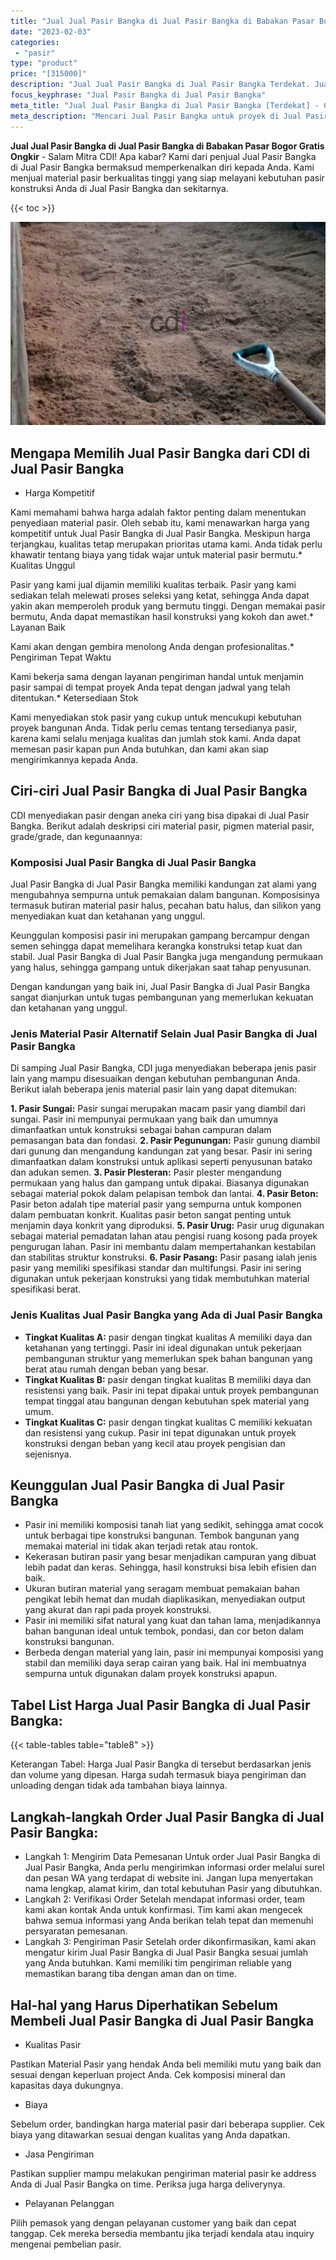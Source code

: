```yaml
---
title: "Jual Jual Pasir Bangka di Jual Pasir Bangka di Babakan Pasar Bogor Gratis Ongkir"
date: "2023-02-03"
categories:
 - "pasir"
type: "product"
price: "[315000]"
description: "Jual Jual Pasir Bangka di Jual Pasir Bangka Terdekat. Jual Pasir Bangka ini sering dipakai dalam proyek konstruksi sebagai bahan campuran yang berkualitas dan bersih. Kontak kami untuk mendapatkan informasi lebih lanjut."
focus_keyphrase: "Jual Pasir Bangka di Jual Pasir Bangka"
meta_title: "Jual Jual Pasir Bangka di Jual Pasir Bangka [Terdekat] - CDI"
meta_description: "Mencari Jual Pasir Bangka untuk proyek di Jual Pasir Bangka? Kami menyediakan Jual Pasir Bangka berkualitas untuk material adukan. Raih penawaran terbaik sekarang."
---
```


**Jual Jual Pasir Bangka di Jual Pasir Bangka di Babakan Pasar Bogor Gratis Ongkir** - Salam Mitra CDI! Apa kabar? Kami dari penjual Jual Pasir Bangka di Jual Pasir Bangka bermaksud memperkenalkan diri kepada Anda. Kami menjual material pasir berkualitas tinggi yang siap melayani kebutuhan pasir konstruksi Anda di Jual Pasir Bangka dan sekitarnya.

{{< toc >}}

![Jual Jual Pasir Bangka di Jual Pasir Bangka di Babakan Pasar Bogor Gratis Ongkir](/images/pasir/pasir-bangunan-32.jpg)

## Mengapa Memilih Jual Pasir Bangka dari CDI di Jual Pasir Bangka

*   Harga Kompetitif

Kami memahami bahwa harga adalah faktor penting dalam menentukan penyediaan material pasir. Oleh sebab itu, kami menawarkan harga yang kompetitif untuk Jual Pasir Bangka di Jual Pasir Bangka. Meskipun harga terjangkau, kualitas tetap merupakan prioritas utama kami. Anda tidak perlu khawatir tentang biaya yang tidak wajar untuk material pasir bermutu.*   Kualitas Unggul

Pasir yang kami jual dijamin memiliki kualitas terbaik. Pasir yang kami sediakan telah melewati proses seleksi yang ketat, sehingga Anda dapat yakin akan memperoleh produk yang bermutu tinggi. Dengan memakai pasir bermutu, Anda dapat memastikan hasil konstruksi yang kokoh dan awet.*   Layanan Baik

Kami akan dengan gembira menolong Anda dengan profesionalitas.*   Pengiriman Tepat Waktu

Kami bekerja sama dengan layanan pengiriman handal untuk menjamin pasir sampai di tempat proyek Anda tepat dengan jadwal yang telah ditentukan.*   Ketersediaan Stok

Kami menyediakan stok pasir yang cukup untuk mencukupi kebutuhan proyek bangunan Anda. Tidak perlu cemas tentang tersedianya pasir, karena kami selalu menjaga kualitas dan jumlah stok kami. Anda dapat memesan pasir kapan pun Anda butuhkan, dan kami akan siap mengirimkannya kepada Anda. 

## Ciri-ciri Jual Pasir Bangka di Jual Pasir Bangka

CDI menyediakan pasir dengan aneka ciri yang bisa dipakai di Jual Pasir Bangka. Berikut adalah deskripsi ciri material pasir, pigmen material pasir, grade/grade, dan kegunaannya:

### Komposisi Jual Pasir Bangka di Jual Pasir Bangka

Jual Pasir Bangka di Jual Pasir Bangka memiliki kandungan zat alami yang mengubahnya sempurna untuk pemakaian dalam bangunan. Komposisinya termasuk butiran material pasir halus, pecahan batu halus, dan silikon yang menyediakan kuat dan ketahanan yang unggul.

Keunggulan komposisi pasir ini merupakan gampang bercampur dengan semen sehingga dapat memelihara kerangka konstruksi tetap kuat dan stabil. Jual Pasir Bangka di Jual Pasir Bangka juga mengandung permukaan yang halus, sehingga gampang untuk dikerjakan saat tahap penyusunan.

Dengan kandungan yang baik ini, Jual Pasir Bangka di Jual Pasir Bangka sangat dianjurkan untuk tugas pembangunan yang memerlukan kekuatan dan ketahanan yang unggul.

### Jenis Material Pasir Alternatif Selain Jual Pasir Bangka di Jual Pasir Bangka

Di samping Jual Pasir Bangka, CDI juga menyediakan beberapa jenis pasir lain yang mampu disesuaikan dengan kebutuhan pembangunan Anda. Berikut ialah beberapa jenis material pasir lain yang dapat ditemukan:

**1\. Pasir Sungai:** Pasir sungai merupakan macam pasir yang diambil dari sungai. Pasir ini mempunyai permukaan yang baik dan umumnya dimanfaatkan untuk konstruksi sebagai bahan campuran dalam pemasangan bata dan fondasi.
**2\. Pasir Pegunungan:** Pasir gunung diambil dari gunung dan mengandung kandungan zat yang besar. Pasir ini sering dimanfaatkan dalam konstruksi untuk aplikasi seperti penyusunan batako dan adukan semen.
**3\. Pasir Plesteran:** Pasir plester mengandung permukaan yang halus dan gampang untuk dipakai. Biasanya digunakan sebagai material pokok dalam pelapisan tembok dan lantai.
**4\. Pasir Beton:** Pasir beton adalah tipe material pasir yang sempurna untuk komponen dalam pembuatan konkrit. Kualitas pasir beton sangat penting untuk menjamin daya konkrit yang diproduksi.
**5\. Pasir Urug:** Pasir urug digunakan sebagai material pemadatan lahan atau pengisi ruang kosong pada proyek pengurugan lahan. Pasir ini membantu dalam mempertahankan kestabilan dan stabilitas struktur konstruksi.
**6\. Pasir Pasang:** Pasir pasang ialah jenis pasir yang memiliki spesifikasi standar dan multifungsi. Pasir ini sering digunakan untuk pekerjaan konstruksi yang tidak membutuhkan material spesifikasi berat.

### Jenis Kualitas Jual Pasir Bangka yang Ada di Jual Pasir Bangka

*   **Tingkat Kualitas A:** pasir dengan tingkat kualitas A memiliki daya dan ketahanan yang tertinggi. Pasir ini ideal digunakan untuk pekerjaan pembangunan struktur yang memerlukan spek bahan bangunan yang berat atau rumah dengan beban yang besar.
*   **Tingkat Kualitas B:** pasir dengan tingkat kualitas B memiliki daya dan resistensi yang baik. Pasir ini tepat dipakai untuk proyek pembangunan tempat tinggal atau bangunan dengan kebutuhan spek material yang umum.
*   **Tingkat Kualitas C:** pasir dengan tingkat kualitas C memiliki kekuatan dan resistensi yang cukup. Pasir ini tepat digunakan untuk proyek konstruksi dengan beban yang kecil atau proyek pengisian dan sejenisnya.

## Keunggulan Jual Pasir Bangka di Jual Pasir Bangka

*   Pasir ini memiliki komposisi tanah liat yang sedikit, sehingga amat cocok untuk berbagai tipe konstruksi bangunan. Tembok bangunan yang memakai material ini tidak akan terjadi retak atau rontok.
*   Kekerasan butiran pasir yang besar menjadikan campuran yang dibuat lebih padat dan keras. Sehingga, hasil konstruksi bisa lebih efisien dan baik.
*   Ukuran butiran material yang seragam membuat pemakaian bahan pengikat lebih hemat dan mudah diaplikasikan, menyediakan output yang akurat dan rapi pada proyek konstruksi.
*   Pasir ini memiliki sifat natural yang kuat dan tahan lama, menjadikannya bahan bangunan ideal untuk tembok, pondasi, dan cor beton dalam konstruksi bangunan.
*   Berbeda dengan material yang lain, pasir ini mempunyai komposisi yang stabil dan memiliki daya serap cairan yang baik. Hal ini membuatnya sempurna untuk digunakan dalam proyek konstruksi apapun.

## Tabel List Harga Jual Pasir Bangka di Jual Pasir Bangka:

{{< table-tables table="table8" >}}

Keterangan Tabel: Harga Jual Pasir Bangka di tersebut berdasarkan jenis dan volume yang dipesan. Harga sudah termasuk biaya pengiriman dan unloading dengan tidak ada tambahan biaya lainnya.

## Langkah-langkah Order Jual Pasir Bangka di Jual Pasir Bangka:

*   Langkah 1: Mengirim Data Pemesanan
Untuk order Jual Pasir Bangka di Jual Pasir Bangka, Anda perlu mengirimkan informasi order melalui surel dan pesan WA yang terdapat di website ini. Jangan lupa menyertakan nama lengkap, alamat kirim, dan total kebutuhan Pasir yang dibutuhkan.
*   Langkah 2: Verifikasi Order
Setelah mendapat informasi order, team kami akan kontak Anda untuk konfirmasi. Tim kami akan mengecek bahwa semua informasi yang Anda berikan telah tepat dan memenuhi persyaratan pemesanan.
*   Langkah 3: Pengiriman Pasir
Setelah order dikonfirmasikan, kami akan mengatur kirim Jual Pasir Bangka di Jual Pasir Bangka sesuai jumlah yang Anda butuhkan. Kami memiliki tim pengiriman reliable yang memastikan barang tiba dengan aman dan on time.

## Hal-hal yang Harus Diperhatikan Sebelum Membeli Jual Pasir Bangka di Jual Pasir Bangka

*   Kualitas Pasir

Pastikan Material Pasir yang hendak Anda beli memiliki mutu yang baik dan sesuai dengan keperluan project Anda. Cek komposisi mineral dan kapasitas daya dukungnya.
*   Biaya

Sebelum order, bandingkan harga material pasir dari beberapa supplier. Cek biaya yang ditawarkan sesuai dengan kualitas yang Anda dapatkan.
*   Jasa Pengiriman

Pastikan supplier mampu melakukan pengiriman material pasir ke address Anda di Jual Pasir Bangka on time. Periksa juga harga deliverynya.
*   Pelayanan Pelanggan

Pilih pemasok yang dengan pelayanan customer yang baik dan cepat tanggap. Cek mereka bersedia membantu jika terjadi kendala atau inquiry mengenai pembelian pasir.